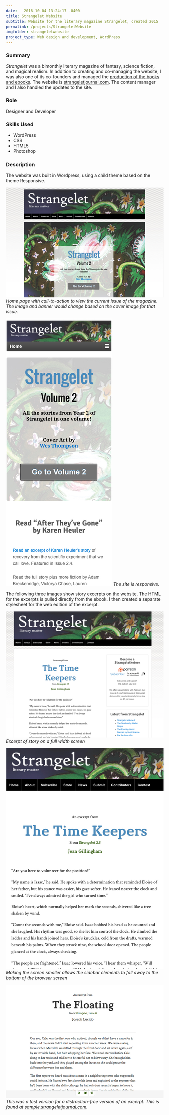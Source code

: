 ```yaml
---
date:   2016-10-04 13:24:17 -0400
title: Strangelet Website
subtitle: Website for the literary magazine Strangelet, created 2015
permalink: /projects/StrangeletWebsite
imgfolder: strangeletwebsite
project_type: Web design and development, WordPress
---
```


### Summary

*Strangelet* was a bimonthly literary magazine of fantasy, science fiction, and magical realism. In addition to creating and co-managing the website, I was also one of its co-founders and managed the [production of the books and ebooks](../StrangeletPress). The website is [strangeletjournal.com](http://strangeletjournal.com). The content manager and I also handled the updates to the site.

### Role

Designer and Developer

### Skills Used

- WordPress
- CSS
- HTML5
- Photoshop

### Description

The website was built in Wordpress, using a child theme based on the theme Responsive.

![Home page](../../img/strangeletwebsite/1-splash-page.jpg)
*Home page with call-to-action to view the current issue of the magazine. The image and banner would change based on the cover image for that issue.*

![Mobile version](../../img/strangeletwebsite/2-mobile.jpg)
*The site is responsive.*

The following three images show story excerpts on the website. The HTML for the excerpts is pulled directly from the ebook. I then created a separate stylesheet for the web edition of the excerpt.

![Full width screen version](../../img/strangeletwebsite/3a-article-sidebars.jpg)
*Excerpt of story on a full width screen*

![Resizing screen](../../img/strangeletwebsite/3b-article-narrow.jpg)
*Making the screen smaller allows the sidebar elements to fall away to the bottom of the browser screen*

![Distraction-free version](../../img/strangeletwebsite/3c-article-no-distraction.jpg)
*This was a test version for a distraction-free version of an excerpt. This is found at [sample.strangeletjournal.com](http://sample.strangeletjournal.com).*
